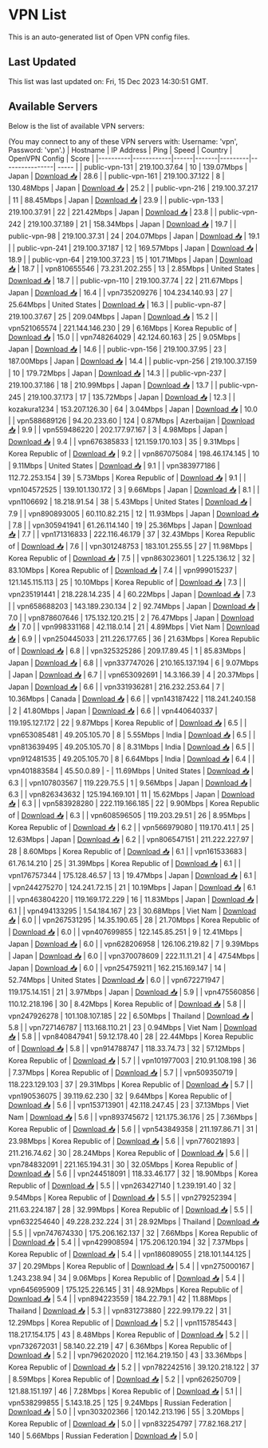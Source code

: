 # VPN List

This is an auto-generated list of Open VPN config files.

## Last Updated

This list was last updated on: Fri, 15 Dec 2023 14:30:51 GMT.

## Available Servers

Below is the list of available VPN servers:

(You may connect to any of these VPN servers with: Username: 'vpn', Password: 'vpn'.)
| Hostname | IP Address | Ping | Speed | Country | OpenVPN Config | Score |
|----------|------------|------|-------|---------|----------------| ----- |
| public-vpn-131 | 219.100.37.64 | 10 | 139.07Mbps | Japan | [Download 📥](./configs/server_0_JP.ovpn) | 28.6 |
| public-vpn-161 | 219.100.37.122 | 8 | 130.48Mbps | Japan | [Download 📥](./configs/server_1_JP.ovpn) | 25.2 |
| public-vpn-216 | 219.100.37.217 | 11 | 88.45Mbps | Japan | [Download 📥](./configs/server_2_JP.ovpn) | 23.9 |
| public-vpn-133 | 219.100.37.91 | 22 | 221.42Mbps | Japan | [Download 📥](./configs/server_3_JP.ovpn) | 23.8 |
| public-vpn-242 | 219.100.37.189 | 21 | 158.34Mbps | Japan | [Download 📥](./configs/server_4_JP.ovpn) | 19.7 |
| public-vpn-98 | 219.100.37.31 | 24 | 204.07Mbps | Japan | [Download 📥](./configs/server_5_JP.ovpn) | 19.1 |
| public-vpn-241 | 219.100.37.187 | 12 | 169.57Mbps | Japan | [Download 📥](./configs/server_6_JP.ovpn) | 18.9 |
| public-vpn-64 | 219.100.37.23 | 15 | 101.71Mbps | Japan | [Download 📥](./configs/server_7_JP.ovpn) | 18.7 |
| vpn810655546 | 73.231.202.255 | 13 | 2.85Mbps | United States | [Download 📥](./configs/server_8_US.ovpn) | 18.7 |
| public-vpn-110 | 219.100.37.74 | 22 | 211.67Mbps | Japan | [Download 📥](./configs/server_9_JP.ovpn) | 16.4 |
| vpn735209276 | 104.234.140.93 | 27 | 25.64Mbps | United States | [Download 📥](./configs/server_10_US.ovpn) | 16.3 |
| public-vpn-87 | 219.100.37.67 | 25 | 209.04Mbps | Japan | [Download 📥](./configs/server_11_JP.ovpn) | 15.2 |
| vpn521065574 | 221.144.146.230 | 29 | 6.16Mbps | Korea Republic of | [Download 📥](./configs/server_12_KR.ovpn) | 15.0 |
| vpn748264029 | 42.124.60.163 | 25 | 9.05Mbps | Japan | [Download 📥](./configs/server_13_JP.ovpn) | 14.6 |
| public-vpn-156 | 219.100.37.95 | 23 | 187.00Mbps | Japan | [Download 📥](./configs/server_14_JP.ovpn) | 14.4 |
| public-vpn-256 | 219.100.37.159 | 10 | 179.72Mbps | Japan | [Download 📥](./configs/server_15_JP.ovpn) | 14.3 |
| public-vpn-237 | 219.100.37.186 | 18 | 210.99Mbps | Japan | [Download 📥](./configs/server_16_JP.ovpn) | 13.7 |
| public-vpn-245 | 219.100.37.173 | 17 | 135.72Mbps | Japan | [Download 📥](./configs/server_17_JP.ovpn) | 12.3 |
| kozakura1234 | 153.207.126.30 | 64 | 3.04Mbps | Japan | [Download 📥](./configs/server_18_JP.ovpn) | 10.0 |
| vpn588689126 | 94.20.233.60 | 124 | 0.87Mbps | Azerbaijan | [Download 📥](./configs/server_19_AZ.ovpn) | 9.9 |
| vpn559486220 | 202.177.97.167 | 3 | 4.98Mbps | Japan | [Download 📥](./configs/server_20_JP.ovpn) | 9.4 |
| vpn676385833 | 121.159.170.103 | 35 | 9.31Mbps | Korea Republic of | [Download 📥](./configs/server_21_KR.ovpn) | 9.2 |
| vpn867075084 | 198.46.174.145 | 10 | 9.11Mbps | United States | [Download 📥](./configs/server_22_US.ovpn) | 9.1 |
| vpn383977186 | 112.72.253.154 | 39 | 5.73Mbps | Korea Republic of | [Download 📥](./configs/server_23_KR.ovpn) | 9.1 |
| vpn104572525 | 139.101.130.172 | 3 | 9.66Mbps | Japan | [Download 📥](./configs/server_24_JP.ovpn) | 8.1 |
| vpn1106692 | 18.218.91.54 | 38 | 5.43Mbps | United States | [Download 📥](./configs/server_25_US.ovpn) | 7.9 |
| vpn890893005 | 60.110.82.215 | 12 | 11.93Mbps | Japan | [Download 📥](./configs/server_26_JP.ovpn) | 7.8 |
| vpn305941941 | 61.26.114.140 | 19 | 25.36Mbps | Japan | [Download 📥](./configs/server_27_JP.ovpn) | 7.7 |
| vpn171316833 | 222.116.46.179 | 37 | 32.43Mbps | Korea Republic of | [Download 📥](./configs/server_28_KR.ovpn) | 7.6 |
| vpn301248753 | 183.101.255.55 | 27 | 11.98Mbps | Korea Republic of | [Download 📥](./configs/server_29_KR.ovpn) | 7.5 |
| vpn863023601 | 1.225.136.12 | 32 | 83.10Mbps | Korea Republic of | [Download 📥](./configs/server_30_KR.ovpn) | 7.4 |
| vpn999015237 | 121.145.115.113 | 25 | 10.10Mbps | Korea Republic of | [Download 📥](./configs/server_31_KR.ovpn) | 7.3 |
| vpn235191441 | 218.228.14.235 | 4 | 60.22Mbps | Japan | [Download 📥](./configs/server_32_JP.ovpn) | 7.3 |
| vpn658688203 | 143.189.230.134 | 2 | 92.74Mbps | Japan | [Download 📥](./configs/server_33_JP.ovpn) | 7.0 |
| vpn878607646 | 175.132.120.215 | 2 | 76.47Mbps | Japan | [Download 📥](./configs/server_34_JP.ovpn) | 7.0 |
| vpn998331168 | 42.118.0.14 | 21 | 4.89Mbps | Viet Nam | [Download 📥](./configs/server_35_VN.ovpn) | 6.9 |
| vpn250445033 | 211.226.177.65 | 36 | 21.63Mbps | Korea Republic of | [Download 📥](./configs/server_36_KR.ovpn) | 6.8 |
| vpn325325286 | 209.17.89.45 | 1 | 85.83Mbps | Japan | [Download 📥](./configs/server_37_JP.ovpn) | 6.8 |
| vpn337747026 | 210.165.137.194 | 6 | 9.07Mbps | Japan | [Download 📥](./configs/server_38_JP.ovpn) | 6.7 |
| vpn653092691 | 14.3.166.39 | 4 | 20.37Mbps | Japan | [Download 📥](./configs/server_39_JP.ovpn) | 6.6 |
| vpn331936281 | 216.232.253.64 | 7 | 10.36Mbps | Canada | [Download 📥](./configs/server_40_CA.ovpn) | 6.6 |
| vpn143187422 | 118.241.240.158 | 2 | 41.80Mbps | Japan | [Download 📥](./configs/server_41_JP.ovpn) | 6.6 |
| vpn440640337 | 119.195.127.172 | 22 | 9.87Mbps | Korea Republic of | [Download 📥](./configs/server_42_KR.ovpn) | 6.5 |
| vpn653085481 | 49.205.105.70 | 8 | 5.55Mbps | India | [Download 📥](./configs/server_43_IN.ovpn) | 6.5 |
| vpn813639495 | 49.205.105.70 | 8 | 8.31Mbps | India | [Download 📥](./configs/server_44_IN.ovpn) | 6.5 |
| vpn912481535 | 49.205.105.70 | 8 | 6.64Mbps | India | [Download 📥](./configs/server_45_IN.ovpn) | 6.4 |
| vpn401883584 | 45.50.0.89 | - | 11.69Mbps | United States | [Download 📥](./configs/server_46_US.ovpn) | 6.3 |
| vpn107803567 | 119.229.75.5 | 1 | 9.56Mbps | Japan | [Download 📥](./configs/server_47_JP.ovpn) | 6.3 |
| vpn826343632 | 125.194.169.101 | 11 | 15.62Mbps | Japan | [Download 📥](./configs/server_48_JP.ovpn) | 6.3 |
| vpn583928280 | 222.119.166.185 | 22 | 9.90Mbps | Korea Republic of | [Download 📥](./configs/server_49_KR.ovpn) | 6.3 |
| vpn608596505 | 119.203.29.51 | 26 | 8.95Mbps | Korea Republic of | [Download 📥](./configs/server_50_KR.ovpn) | 6.2 |
| vpn566979080 | 119.170.41.1 | 25 | 12.63Mbps | Japan | [Download 📥](./configs/server_51_JP.ovpn) | 6.2 |
| vpn806547151 | 211.222.227.97 | 28 | 8.60Mbps | Korea Republic of | [Download 📥](./configs/server_52_KR.ovpn) | 6.1 |
| vpn161533683 | 61.76.14.210 | 25 | 31.39Mbps | Korea Republic of | [Download 📥](./configs/server_53_KR.ovpn) | 6.1 |
| vpn176757344 | 175.128.46.57 | 13 | 19.47Mbps | Japan | [Download 📥](./configs/server_54_JP.ovpn) | 6.1 |
| vpn244275270 | 124.241.72.15 | 21 | 10.19Mbps | Japan | [Download 📥](./configs/server_55_JP.ovpn) | 6.1 |
| vpn463804220 | 119.169.172.229 | 16 | 11.83Mbps | Japan | [Download 📥](./configs/server_56_JP.ovpn) | 6.1 |
| vpn494133295 | 1.54.184.167 | 23 | 30.68Mbps | Viet Nam | [Download 📥](./configs/server_57_VN.ovpn) | 6.0 |
| vpn267531295 | 14.35.190.65 | 28 | 21.70Mbps | Korea Republic of | [Download 📥](./configs/server_58_KR.ovpn) | 6.0 |
| vpn407699855 | 122.145.85.251 | 9 | 12.41Mbps | Japan | [Download 📥](./configs/server_59_JP.ovpn) | 6.0 |
| vpn628206958 | 126.106.219.82 | 7 | 9.39Mbps | Japan | [Download 📥](./configs/server_60_JP.ovpn) | 6.0 |
| vpn370078609 | 222.11.11.21 | 4 | 47.54Mbps | Japan | [Download 📥](./configs/server_61_JP.ovpn) | 6.0 |
| vpn254759211 | 162.215.169.147 | 14 | 52.74Mbps | United States | [Download 📥](./configs/server_62_US.ovpn) | 6.0 |
| vpn672271947 | 119.175.14.151 | 21 | 3.97Mbps | Japan | [Download 📥](./configs/server_63_JP.ovpn) | 5.9 |
| vpn475560856 | 110.12.218.196 | 30 | 8.42Mbps | Korea Republic of | [Download 📥](./configs/server_64_KR.ovpn) | 5.8 |
| vpn247926278 | 101.108.107.185 | 22 | 6.50Mbps | Thailand | [Download 📥](./configs/server_65_TH.ovpn) | 5.8 |
| vpn727146787 | 113.168.110.21 | 23 | 0.94Mbps | Viet Nam | [Download 📥](./configs/server_66_VN.ovpn) | 5.8 |
| vpn840847941 | 59.12.178.40 | 28 | 22.44Mbps | Korea Republic of | [Download 📥](./configs/server_67_KR.ovpn) | 5.8 |
| vpn914788747 | 118.33.74.73 | 32 | 57.12Mbps | Korea Republic of | [Download 📥](./configs/server_68_KR.ovpn) | 5.7 |
| vpn101977003 | 210.91.108.198 | 36 | 7.37Mbps | Korea Republic of | [Download 📥](./configs/server_69_KR.ovpn) | 5.7 |
| vpn509350719 | 118.223.129.103 | 37 | 29.31Mbps | Korea Republic of | [Download 📥](./configs/server_70_KR.ovpn) | 5.7 |
| vpn190536075 | 39.119.62.230 | 32 | 9.64Mbps | Korea Republic of | [Download 📥](./configs/server_71_KR.ovpn) | 5.6 |
| vpn153713901 | 42.118.247.45 | 23 | 37.13Mbps | Viet Nam | [Download 📥](./configs/server_72_VN.ovpn) | 5.6 |
| vpn893745672 | 121.175.36.176 | 25 | 7.36Mbps | Korea Republic of | [Download 📥](./configs/server_73_KR.ovpn) | 5.6 |
| vpn543849358 | 211.197.86.71 | 31 | 23.98Mbps | Korea Republic of | [Download 📥](./configs/server_74_KR.ovpn) | 5.6 |
| vpn776021893 | 211.216.74.62 | 30 | 28.24Mbps | Korea Republic of | [Download 📥](./configs/server_75_KR.ovpn) | 5.6 |
| vpn784832091 | 221.165.194.31 | 30 | 32.05Mbps | Korea Republic of | [Download 📥](./configs/server_76_KR.ovpn) | 5.6 |
| vpn244518091 | 118.33.46.177 | 32 | 18.90Mbps | Korea Republic of | [Download 📥](./configs/server_77_KR.ovpn) | 5.5 |
| vpn263427140 | 1.239.191.40 | 32 | 9.54Mbps | Korea Republic of | [Download 📥](./configs/server_78_KR.ovpn) | 5.5 |
| vpn279252394 | 211.63.224.187 | 28 | 32.99Mbps | Korea Republic of | [Download 📥](./configs/server_79_KR.ovpn) | 5.5 |
| vpn632254640 | 49.228.232.224 | 31 | 28.92Mbps | Thailand | [Download 📥](./configs/server_80_TH.ovpn) | 5.5 |
| vpn747674330 | 175.206.162.137 | 32 | 7.66Mbps | Korea Republic of | [Download 📥](./configs/server_81_KR.ovpn) | 5.4 |
| vpn429908594 | 175.206.120.194 | 32 | 7.37Mbps | Korea Republic of | [Download 📥](./configs/server_82_KR.ovpn) | 5.4 |
| vpn186089055 | 218.101.144.125 | 37 | 20.29Mbps | Korea Republic of | [Download 📥](./configs/server_83_KR.ovpn) | 5.4 |
| vpn275000167 | 1.243.238.94 | 34 | 9.06Mbps | Korea Republic of | [Download 📥](./configs/server_84_KR.ovpn) | 5.4 |
| vpn645695909 | 175.125.226.145 | 31 | 48.92Mbps | Korea Republic of | [Download 📥](./configs/server_85_KR.ovpn) | 5.4 |
| vpn894223559 | 184.22.79.1 | 42 | 11.88Mbps | Thailand | [Download 📥](./configs/server_86_TH.ovpn) | 5.3 |
| vpn831273880 | 222.99.179.22 | 31 | 12.29Mbps | Korea Republic of | [Download 📥](./configs/server_87_KR.ovpn) | 5.2 |
| vpn115785443 | 118.217.154.175 | 43 | 8.48Mbps | Korea Republic of | [Download 📥](./configs/server_88_KR.ovpn) | 5.2 |
| vpn732672031 | 58.140.22.219 | 47 | 6.36Mbps | Korea Republic of | [Download 📥](./configs/server_89_KR.ovpn) | 5.2 |
| vpn796202020 | 112.164.219.150 | 43 | 33.36Mbps | Korea Republic of | [Download 📥](./configs/server_90_KR.ovpn) | 5.2 |
| vpn782242516 | 39.120.218.122 | 37 | 8.59Mbps | Korea Republic of | [Download 📥](./configs/server_91_KR.ovpn) | 5.2 |
| vpn626250709 | 121.88.151.197 | 46 | 7.28Mbps | Korea Republic of | [Download 📥](./configs/server_92_KR.ovpn) | 5.1 |
| vpn538299855 | 5.143.18.25 | 125 | 9.24Mbps | Russian Federation | [Download 📥](./configs/server_93_RU.ovpn) | 5.0 |
| vpn303202366 | 120.142.213.196 | 55 | 3.20Mbps | Korea Republic of | [Download 📥](./configs/server_94_KR.ovpn) | 5.0 |
| vpn832254797 | 77.82.168.217 | 140 | 5.66Mbps | Russian Federation | [Download 📥](./configs/server_95_RU.ovpn) | 5.0 |
